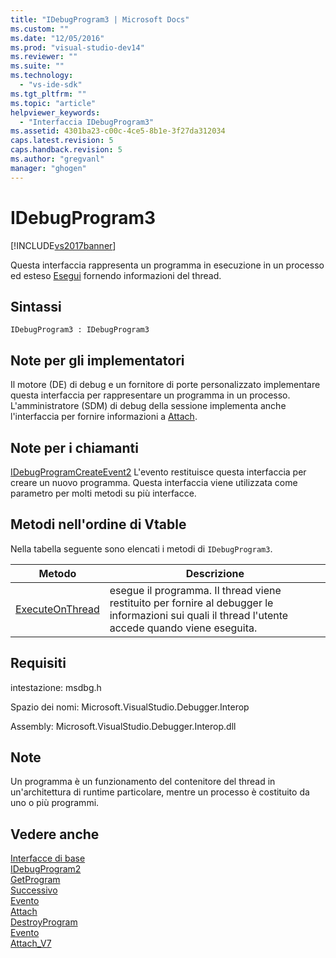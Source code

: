 ```yaml
---
title: "IDebugProgram3 | Microsoft Docs"
ms.custom: ""
ms.date: "12/05/2016"
ms.prod: "visual-studio-dev14"
ms.reviewer: ""
ms.suite: ""
ms.technology: 
  - "vs-ide-sdk"
ms.tgt_pltfrm: ""
ms.topic: "article"
helpviewer_keywords: 
  - "Interfaccia IDebugProgram3"
ms.assetid: 4301ba23-c00c-4ce5-8b1e-3f27da312034
caps.latest.revision: 5
caps.handback.revision: 5
ms.author: "gregvanl"
manager: "ghogen"
---
```

# IDebugProgram3
[!INCLUDE[vs2017banner](../../../code-quality/includes/vs2017banner.md)]

Questa interfaccia rappresenta un programma in esecuzione in un processo ed esteso [Esegui](../../../extensibility/debugger/reference/idebugprogram2-execute.md) fornendo informazioni del thread.  
  
## Sintassi  
  
```  
IDebugProgram3 : IDebugProgram3  
```  
  
## Note per gli implementatori  
 Il motore \(DE\) di debug e un fornitore di porte personalizzato implementare questa interfaccia per rappresentare un programma in un processo.  L'amministratore \(SDM\) di debug della sessione implementa anche l'interfaccia per fornire informazioni a [Attach](../../../extensibility/debugger/reference/idebugprogram2-attach.md).  
  
## Note per i chiamanti  
 [IDebugProgramCreateEvent2](../../../extensibility/debugger/reference/idebugprogramcreateevent2.md) L'evento restituisce questa interfaccia per creare un nuovo programma.  Questa interfaccia viene utilizzata come parametro per molti metodi su più interfacce.  
  
## Metodi nell'ordine di Vtable  
 Nella tabella seguente sono elencati i metodi di `IDebugProgram3`.  
  
|Metodo|Descrizione|  
|------------|-----------------|  
|[ExecuteOnThread](../../../extensibility/debugger/reference/idebugprogram3-executeonthread.md)|esegue il programma.  Il thread viene restituito per fornire al debugger le informazioni sui quali il thread l'utente accede quando viene eseguita.|  
  
## Requisiti  
 intestazione: msdbg.h  
  
 Spazio dei nomi: Microsoft.VisualStudio.Debugger.Interop  
  
 Assembly: Microsoft.VisualStudio.Debugger.Interop.dll  
  
## Note  
 Un programma è un funzionamento del contenitore del thread in un'architettura di runtime particolare, mentre un processo è costituito da uno o più programmi.  
  
## Vedere anche  
 [Interfacce di base](../../../extensibility/debugger/reference/core-interfaces.md)   
 [IDebugProgram2](../../../extensibility/debugger/reference/idebugprogram2.md)   
 [GetProgram](../Topic/IDebugThread2::GetProgram.md)   
 [Successivo](../Topic/IEnumDebugPrograms2::Next.md)   
 [Evento](../../../extensibility/debugger/reference/idebugportevents2-event.md)   
 [Attach](../../../extensibility/debugger/reference/idebugengine2-attach.md)   
 [DestroyProgram](../../../extensibility/debugger/reference/idebugengine2-destroyprogram.md)   
 [Evento](../../../extensibility/debugger/reference/idebugeventcallback2-event.md)   
 [Attach\_V7](../../../extensibility/debugger/reference/idebugprogramnode2-attach-v7.md)